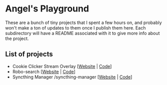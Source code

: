 # Angel's Playground

These are a bunch of tiny projects that I spent a few hours on, and probably won't make a ton of updates to them once I publish them here. Each subdirectory will have a README associated with it to give more info about the project.

## List of projects

-   Cookie Clicker Stream Overlay [[Website](/cc-stream-overlay/index.html) | [Code](https://github.com/angelolz/playground/tree/master/cc-stream-overlay)]
-   Robo-search [[Website](/robo-search/index.html) | [Code](https://github.com/angelolz/playground/tree/master/robo-search)]
-   Syncthing Manager /syncthing-manager [[Website](/syncthing-manager/index.html) | [Code](https://github.com/angelolz/playground/tree/master/syncthing-manager)]
